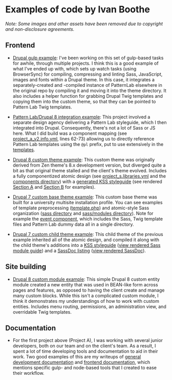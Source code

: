 # Examples of code by Ivan Boothe

_Note: Some images and other assets have been removed due to copyright and non-disclosure agreements._

## Frontend

* [Drupal gulp example](project_a/gulpfile.js): I've been working on this set of gulp-based tasks for awhile, through multiple projects. I think this is a good example of what I've ended up with, which sets up watch tasks (using BrowserSync) for compiling, compressing and linting Sass, JavaScript, images and fonts within a Drupal theme. In this case, it integrates a separately-created and -compiled instance of PatternLab elsewhere in the original repo by compiling it and moving it into the theme directory. It also includes a helper function for grabbing Drupal Twig templates and copying them into the custom theme, so that they can be pointed to Pattern Lab Twig templates.

* [Pattern Lab/Drupal 8 integration example](project_a/web/themes/custom/project_a_v2): This project involved a separate design agency delivering a Pattern Lab styleguide, which I then integrated into Drupal. Consequently, there's not a lot of Sass or JS here. What I did build was a component mapping (see [project_a_v2.info.yml](project_a/web/themes/custom/project_a_v2/project_a_v2.info.yml), lines 62-73) allowing us to directly reference Pattern Lab templates using the `@pl` prefix, put to use extensively in the [templates](project_a/web/themes/custom/project_a_v2/templates).

* [Drupal 8 custom theme example](project_s): This custom theme was originally derived from Zen theme's 8.x development version, but diverged quite a bit as that original theme stalled and the client's theme evolved. Includes a fully componentized atomic design (see [project_s.libraries.yml](project_s/project_s.libraries.yml) and the [components directory](project_s/components/)) with a [generated KSS styleguide](project_s/styleguide/) (see rendered [Section A](https://rootwork.github.io/code-examples/project_s/styleguide/section-scorecards.html) and [Section B](https://rootwork.github.io/code-examples/project_s/styleguide/section-slm.html) for examples).

* [Drupal 7 custom base theme example](project_c/project_c_base_responsive): This custom base theme was built for a university multisite installation profile. You can see examples of template preprocessing ([template.php](project_c/project_c_base_responsive/template.php)) and atomic-style Sass organization ([sass directory](project_c/project_c_base_responsive/sass) and [sass/modules directory](project_c/project_c_base_responsive/sass/modules)). Note for example the [event component](project_c/project_c_base_responsive/sass/modules/event), which includes the Sass, Twig template files and Pattern Lab dummy data all in a single directory.

* [Drupal 7 custom child theme example](project_c/project_c_dept3_responsive): This child theme of the previous example inherited all of the atomic design, and compiled it along with the child theme's additions into a [KSS styleguide](project_c/project_c_dept3_responsive/documentation/styleguide/) 
([view rendered Sass module guide](https://rootwork.github.io/code-examples/project_c/project_c_dept3_responsive/documentation/styleguide/section-modules.html)) and a [SassDoc listing](project_c/project_c_dept3_responsive/documentation/sassdoc/) ([view rendered SassDoc](https://rootwork.github.io/code-examples/project_c/project_c_dept3_responsive/documentation/sassdoc/)).

## Site building

* [Drupal 8 custom module example](project_a/web/modules/custom/micro): This simple Drupal 8 custom entity module created a new entity that was used in BEAN-like form across pages and features, as opposed to having the client create and manage many custom blocks. While this isn't a complicated custom module, I think it demonstrates my understandings of how to work with custom entities. Includes menu routing, permissions, an administration view, and overridable Twig templates.

## Documentation

* For the first project above (Project A), I was working with several junior developers, both on our team and on the client's team. As a result, I spent a lot of time developing tools and documentation to aid in their work. Two good examples of this are my writeups of [general development documentation](project_a/docs/development.md) and [frontend documentation](project_a/docs/frontend.md), which mentions specific gulp- and node-based tools that I created to ease their workflow.